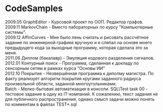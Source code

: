 # CodeSamples
2009.05 GraphEditor - Курсовой проект по ООП. Редактор графов.<br/>
2009.11 MarkovChain - Вместо лабораторных по курсу "Компьютерные системы".<br/>
2009.12 AffinCurves - Мне было лень считать и рисовать рассчётное задание по инженерной графике вручную и я сляпал на основе моего предыдущего кода за выходные программу, которая сделала это за меня.<br/>
2011.06 Диплом (бакалавр) - Эмуляция кодового разделения сигналов.<br/>
2012.01 Контурный поиск - Программа, сделанная к докладу по сенсорным сетям в рамках курса "Основы ИИ" <br/>
2012.10 Покрытие - Незвершённая программа к диполму магистра. По факту реализует алгоритм покрытия кругами заданного радиуса произвольной области, заданной многоугольниками.<br/>
Batch - Мелко-бытовая автоматизация в консоли.
SQL\Test task 00 - тестовое задание в одну из IT-компаний. К сожалению, текст задания не для публичного распространения, однако смысл задачи можно понять по комментам в файлах TEST*.sql